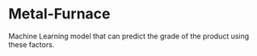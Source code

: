 # Metal-Furnace
Machine Learning model that can predict the grade of the product using these factors.
